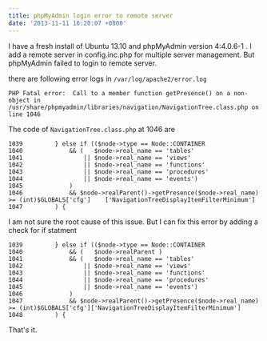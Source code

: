 ```yaml
---
title: phpMyAdmin login error to remote server
date: '2013-11-11 16:20:07 +0800'
---
```

I have a fresh install of Ubuntu 13.10 and phpMyAdmin version 4:4.0.6-1 . I add a remote server in config.inc.php for multiple server management. But phpMyAdmin failed to login to remote server. 

there are following error logs in `/var/log/apache2/error.log`

    PHP Fatal error:  Call to a member function getPresence() on a non-object in /usr/share/phpmyadmin/libraries/navigation/NavigationTree.class.php on line 1046

The code of `NavigationTree.class.php` at 1046 are

    1039         } else if (($node->type == Node::CONTAINER
    1040             && (   $node->real_name == 'tables'
    1041                 || $node->real_name == 'views'
    1042                 || $node->real_name == 'functions'
    1043                 || $node->real_name == 'procedures'
    1044                 || $node->real_name == 'events')
    1045             )
    1046             && $node->realParent()->getPresence($node->real_name) >= (int)$GLOBALS['cfg']    ['NavigationTreeDisplayItemFilterMinimum']
    1047         ) {

I am not sure the root cause of this issue. But I can fix this error by adding a check for if statment

    1039         } else if (($node->type == Node::CONTAINER
    1040             && (   $node->realParent )
    1041             && (   $node->real_name == 'tables'
    1042                 || $node->real_name == 'views'
    1043                 || $node->real_name == 'functions'
    1044                 || $node->real_name == 'procedures'
    1045                 || $node->real_name == 'events')
    1046             )
    1047             && $node->realParent()->getPresence($node->real_name) >= (int)$GLOBALS['cfg']['NavigationTreeDisplayItemFilterMinimum']
    1048         ) {

That's it.

